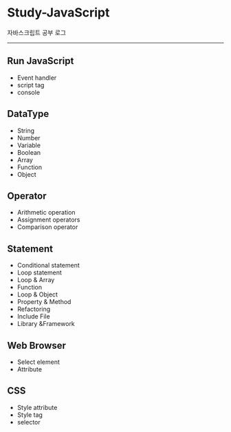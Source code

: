 # Study-JavaScript
자바스크립트 공부 로그

--------------------------------------------------------

## Run JavaScript
* Event handler
* script tag
* console

## DataType
* String
* Number
* Variable
* Boolean
* Array
* Function
* Object

## Operator
* Arithmetic operation
* Assignment operators
* Comparison operator

## Statement
* Conditional statement
* Loop statement
* Loop & Array
* Function
* Loop & Object
* Property & Method
* Refactoring
* Include File
* Library &Framework

## Web Browser
* Select element
* Attribute

## CSS
* Style attribute
* Style tag
* selector